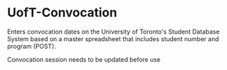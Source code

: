# UofT-Convocation

Enters convocation dates on the University of Toronto's Student Database System based on a master spreadsheet that includes student number and program (POST).

Convocation session needs to be updated before use
